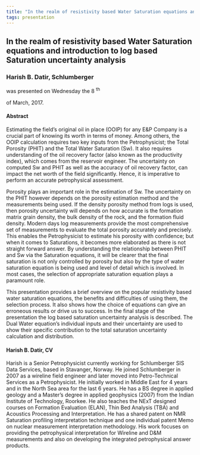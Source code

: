```yaml
---
title: "In the realm of resistivity based Water Saturation equations and introduction to log based Saturation uncertainty analysis"
tags: presentation 
---
```



		
<h2>
In the realm of resistivity based Water Saturation equations and introduction to log based Saturation uncertainty analysis
</h2>

 



		
<h3>
Harish B. Datir, Schlumberger
</h3>

 



 
<p>
was presented on Wednesday the 8
<sup>
th
</sup>

 of March, 2017.
</p>

	



<h4>
Abstract
</h4>



 
<p>
Estimating the field’s original oil in place (OOIP) for any E&P Company is a crucial part of knowing its worth in terms of money.  Among others, the OOIP calculation requires two key inputs from the Petrophysicist; the Total Porosity (PHIT) and the Total Water Saturation (Sw). It also requires understanding of the oil recovery factor (also known as the productivity index), which comes from the reservoir engineer. The uncertainty on computed Sw and PHIT as well as the accuracy of oil recovery factor, can impact the net worth of the field significantly. Hence, it is imperative to perform an accurate petrophysical assessment.
</p>

<p>


Porosity plays an important role in the estimation of Sw.  The uncertainty on the PHIT however depends on the porosity estimation method and the measurements being used. If the density porosity method from logs is used, then porosity uncertainty will depends on how accurate is the formation matrix grain density, the bulk density of the rock, and the formation fluid density. Modern days log measurements provide the most comprehensive set of measurements to evaluate the total porosity accurately and precisely. This enables the Petrophysicist to estimate his porosity with confidence; but when it comes to Saturations, it becomes more elaborated as there is not straight forward answer. By understanding the relationship between PHIT and Sw via the Saturation equations, it will be clearer that the final saturation is not only controlled by porosity but also by the type of water saturation equation is being used and level of detail which is involved. In most cases, the selection of appropriate saturation equation plays a paramount role.
</p>

<p>


This presentation provides a brief overview on the popular resistivity based water saturation equations, the benefits and difficulties of using them, the selection process. It also shows how the choice of equations can give an erroneous results or drive us to success. In the final stage of the presentation the log based saturation uncertainty analysis is described.  The Dual Water equation’s individual inputs and their uncertainty are used to show their specific contribution to the total saturation uncertainty calculation and distribution.

</p>



   

<h4>
Harish B. Datir, CV
</h4>



 
<p>
Harish is a Senior Petrophysicist currently working for Schlumberger SIS Data Services, based in Stavanger, Norway. He joined Schlumberger in 2007 as a wireline field engineer and later moved into Petro-Technical Services as a Petrophysicist. He initially worked in Middle East for 4 years and in the North Sea area for the last 6 years. He has a BS degree in applied geology and a Master’s degree in applied geophysics (2007) from the Indian Institute of Technology, Roorkee. He also teaches the NExT designed courses on Formation Evaluation (ELAN), Thin Bed Analysis (TBA) and Acoustics Processing and Interpretation. He has a shared patent on NMR Saturation profiling interpretation technique and one individual patent Memo on nuclear measurement interpretation methodology. His work focuses on providing the petrophysical interpretation for Wireline and D&M measurements and also on developing the integrated petrophysical answer products.
</p>



    

     

